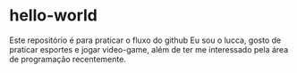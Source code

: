 # hello-world
Este repositório é para praticar o fluxo do github
Eu sou o lucca, gosto de praticar esportes e jogar video-game, além de ter me interessado pela área de programação recentemente.
